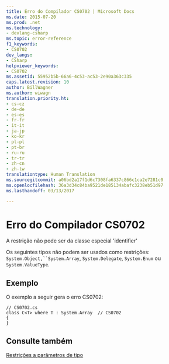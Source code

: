 ```yaml
---
title: Erro do Compilador CS0702 | Microsoft Docs
ms.date: 2015-07-20
ms.prod: .net
ms.technology:
- devlang-csharp
ms.topic: error-reference
f1_keywords:
- CS0702
dev_langs:
- CSharp
helpviewer_keywords:
- CS0702
ms.assetid: 55952b5b-66a6-4c53-ac53-2e90a363c335
caps.latest.revision: 10
author: BillWagner
ms.author: wiwagn
translation.priority.ht:
- cs-cz
- de-de
- es-es
- fr-fr
- it-it
- ja-jp
- ko-kr
- pl-pl
- pt-br
- ru-ru
- tr-tr
- zh-cn
- zh-tw
translationtype: Human Translation
ms.sourcegitcommit: a06bd2a17f1d6c7308fa6337c866c1ca2e7281c0
ms.openlocfilehash: 36a3d34c84ba9521de185134abafc3238eb51d97
ms.lasthandoff: 03/13/2017

---
```

# <a name="compiler-error-cs0702"></a>Erro do Compilador CS0702
A restrição não pode ser da classe especial 'identifier'  
  
 Os seguintes tipos não podem ser usados como restrições: `System.Object,``System.Array`, `System.Delegate`, `System.Enum` ou `System.ValueType`.  
  
## <a name="example"></a>Exemplo  
 O exemplo a seguir gera o erro CS0702:  
  
```  
// CS0702.cs  
class C<T> where T : System.Array  // CS0702  
{  
}  
```  
  
## <a name="see-also"></a>Consulte também  
 [Restrições a parâmetros de tipo](../../../csharp/programming-guide/generics/constraints-on-type-parameters.md)
